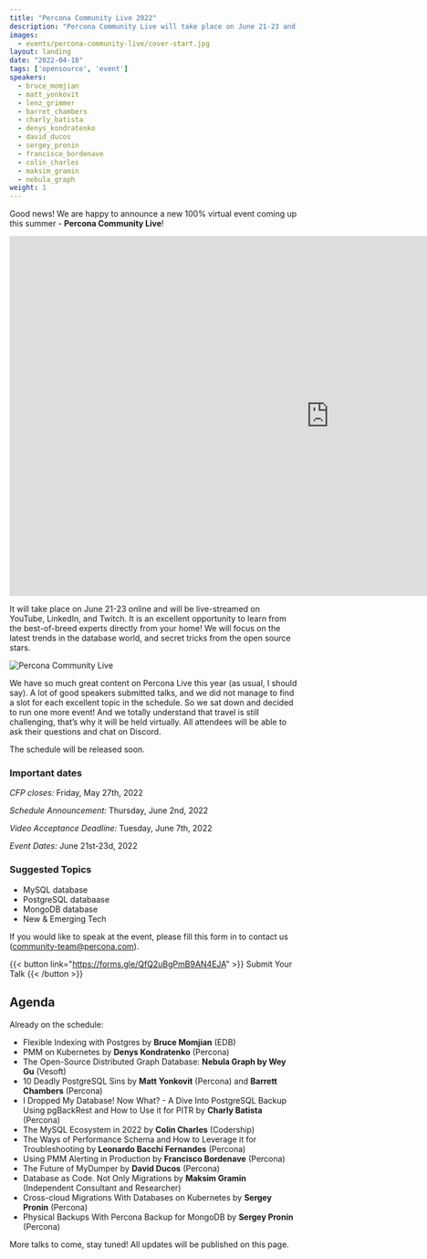 ```yaml
---
title: "Percona Community Live 2022"
description: "Percona Community Live will take place on June 21-23 and will be live-streamed on YouTube, LinkedIn, and Twitch. It is an excellent opportunity to learn from the best-of-breed experts directly from your home!"
images:
  - events/percona-community-live/cover-start.jpg
layout: landing
date: "2022-04-18"
tags: ['opensource', 'event']
speakers:
  - bruce_momjian
  - matt_yonkovit
  - lenz_grimmer
  - barret_chambers
  - charly_batista
  - denys_kondratenko
  - david_ducos
  - sergey_pronin
  - francisco_bordenave
  - colin_charles
  - maksim_gramin
  - nebula_graph
weight: 1
---
```


Good news! We are happy to announce a new 100% virtual event coming up this summer - **Percona Community Live**! 

<div class="landing__video">
<iframe width="1120" height="630" src="https://www.youtube.com/embed/LFCupizJsnY" title="YouTube video player" frameborder="0" allow="accelerometer; autoplay; clipboard-write; encrypted-media; gyroscope; picture-in-picture" allowfullscreen></iframe>
</div>

It will take place on June 21-23 online and will be live-streamed on YouTube, LinkedIn, and Twitch. It is an excellent opportunity to learn from the best-of-breed experts directly from your home! We will focus on the latest trends in the database world, and secret tricks from the open source stars.

![Percona Community Live](events/percona-community-live/cover-start.jpg)

We have so much great content on Percona Live this year (as usual, I should say). A lot of good speakers submitted talks, and we did not manage to find a slot for each excellent topic in the schedule. So we sat down and decided to run one more event! And we totally understand that travel is still challenging, that’s why it will be held virtually. All attendees will be able to ask their questions and chat on Discord. 

The schedule will be released soon. 

### Important dates

*CFP closes:* Friday, May 27th, 2022

*Schedule Announcement:* Thursday, June 2nd, 2022

*Video Acceptance Deadline:* Tuesday, June 7th, 2022

*Event Dates:* June 21st-23d, 2022

### Suggested Topics

* MySQL database
* PostgreSQL databaase
* MongoDB database
* New & Emerging Tech

If you would like to speak at the event, please fill this form in to contact us (community-team@percona.com). 

{{< button link="https://forms.gle/QfQ2uBgPmB9AN4EJA" >}}
Submit Your Talk
{{< /button >}}

## Agenda 

Already on the schedule:

* Flexible Indexing with Postgres by **Bruce Momjian** (EDB)
* PMM on Kubernetes by **Denys Kondratenko** (Percona)
* The Open-Source Distributed Graph Database: **Nebula Graph by Wey Gu** (Vesoft)
* 10 Deadly PostgreSQL Sins by **Matt Yonkovit** (Percona) and **Barrett Chambers** (Percona)
* I Dropped My Database! Now What? - A Dive Into PostgreSQL Backup Using pgBackRest and How to Use it for PITR by **Charly Batista** (Percona)
* The MySQL Ecosystem in 2022 by **Colin Charles** (Codership)
* The Ways of Performance Schema and How to Leverage it for Troubleshooting by **Leonardo Bacchi Fernandes** (Percona)
* Using PMM Alerting in Production by **Francisco Bordenave** (Percona)
* The Future of MyDumper by **David Ducos** (Percona)
* Database as Code. Not Only Migrations by **Maksim Gramin** (Independent Consultant and Researcher)
* Cross-cloud Migrations With Databases on Kubernetes by **Sergey Pronin** (Percona)
* Physical Backups With Percona Backup for MongoDB by **Sergey Pronin** (Percona)

More talks to come, stay tuned! All updates will be published on this page.
